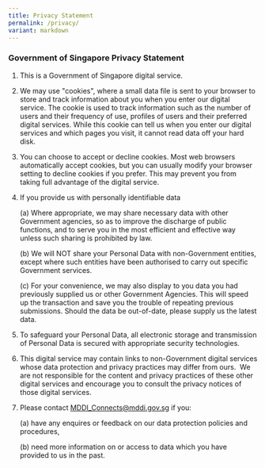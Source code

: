 ```yaml
---
title: Privacy Statement
permalink: /privacy/
variant: markdown
---
```

### **Government of Singapore Privacy Statement**

1. This is a Government of Singapore digital service.  
  
2. We may use "cookies", where a small data file is sent to your browser to store and track information about you when you enter our digital service. The cookie is used to track information such as the number of users and their frequency of use, profiles of users and their preferred digital services. While this cookie can tell us when you enter our digital services and which pages you visit, it cannot read data off your hard disk.  
  
3. You can choose to accept or decline cookies. Most web browsers automatically accept cookies, but you can usually modify your browser setting to decline cookies if you prefer. This may prevent you from taking full advantage of the digital service.   
  
4. If you provide us with personally identifiable data

	(a) Where appropriate, we may share necessary data with other Government agencies, so as to improve the discharge of public functions, and to serve you in the most efficient and effective way unless such sharing is prohibited by law.  
  
	(b) We will NOT share your Personal Data with non-Government entities, except where such entities have been authorised to carry out specific Government services.  
  
	(c) For your convenience, we may also display to you data you had previously supplied us or other Government Agencies. This will speed up the transaction and save you the trouble of repeating previous submissions. Should the data be out-of-date, please supply us the latest data.

5. To safeguard your Personal Data, all electronic storage and transmission of Personal Data is secured with appropriate security technologies.   
  
6. This digital service may contain links to non-Government digital services whose data protection and privacy practices may differ from ours.  We are not responsible for the content and privacy practices of these other digital services and encourage you to consult the privacy notices of those digital services.  
  
7. Please contact [MDDI\_Connects@mddi.gov.sg](mailto:MDDI_Connects@mddi.gov.sg) if you:

	(a) have any enquires or feedback on our data protection policies and procedures,  
  
	(b) need more information on or access to data which you have provided to us in the past.